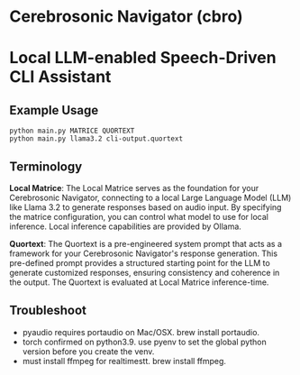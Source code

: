 # Cerebrosonic Navigator (cbro)
# Local LLM-enabled Speech-Driven CLI Assistant

## Example Usage

```
python main.py MATRICE QUORTEXT
python main.py llama3.2 cli-output.quortext
```

## Terminology
**Local Matrice**: The Local Matrice serves as the foundation for your Cerebrosonic Navigator, connecting to a local Large Language Model (LLM) like Llama 3.2 to generate responses based on audio input. By specifying the matrice configuration, you can control what model to use for local inference. Local inference capabilities are provided by Ollama.

**Quortext**: The Quortext is a pre-engineered system prompt that acts as a framework for your Cerebrosonic Navigator's response generation. This pre-defined prompt provides a structured starting point for the LLM to generate customized responses, ensuring consistency and coherence in the output. The Quortext is evaluated at Local Matrice inference-time.

## Troubleshoot
- pyaudio requires portaudio on Mac/OSX. brew install portaudio.
- torch confirmed on python3.9. use pyenv to set the global python version before you create the venv.
- must install ffmpeg for realtimestt. brew install ffmpeg.